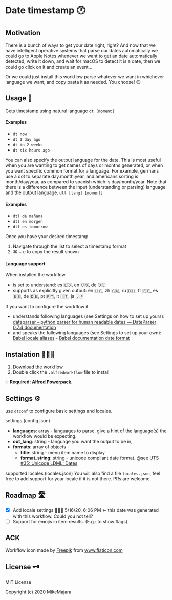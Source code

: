 # Date timestamp 🕐

## Motivation
There is a bunch of ways to get your date right, right? And now that we have intelligent operative systems that parse our dates automatically we could go to Apple Notes whenever we want to get an date automatically detected, write it down, and wait for macOS to detect it is a date, then we could go click on it and create an event...

Or we could just install this workflow parse whatever we want in whichever language we want, and copy pasta it as needed. You choose! 😉

## Usage 📜
Gets timestamp using natural language
`dt [moment]`
#### Examples
- `dt now`
- `dt 1 day ago`
- `dt in 2 weeks`
- `dt six hours ago`

You can also specify the output language for the date. This is most useful when you are wanting to get names of days or months generated, or when you want specific common format for a language. For example, germans use a dot to separate day.month.year, and americans sorting is month/day/year, as compared to spanish which is day/month/year. Note that there is a difference between the input (understanding or parsing) language and the output language.
`dtl [lang] [moment]`
#### Examples
- `dtl de mañana`
- `dtl en morgen`
- `dtl es tomorrow`

Once you have your desired timestamp
1. Navigate through the list to select a timestamp format
2. ⌘ + c to copy the result shown

#### Language support
When installed the workflow 
- is set to understand: es 🇪🇸, en 🇺🇸, de 🇩🇪
- supports as explicitly given output: en 🇺🇸, zh 🇨🇳, ru 🇷🇺, fr 🇫🇷, es 🇪🇸, de 🇩🇪, pt 🇵🇹, it 🇮🇹, ja 🇯🇵

If you want to configure the workflow it
- understands following languages (see Settings on how to set up yours): [dateparser – python parser for human readable dates — DateParser 0.7.4 documentation](https://dateparser.readthedocs.io/en/latest/#supported-languages-and-locales)
- and speaks the following languages (see Settings to set up your own): [Babel locale aliases](https://github.com/python-babel/babel/blob/8b684d56e90d593d4f431263a6a3fea1aabc0d0c/babel/core.py#L80) - [Babel documentation date format](http://babel.pocoo.org/en/latest/dates.html?highlight=milliseconds#date-fields)

## Instalation 👷🏻‍♂️
1. [Download the workflow](https://github.com/MikeMajara/alfred-date-time-stamp-parser/releases/tag/0.1.0)
2. Double click the `.alfredworkflow` file to install

💡 **Required: [Alfred Powerpack](https://www.alfredapp.com/powerpack/)**.

## Settings ⚙️
use `dtconf` to configure basic settings and locales.

settings (config.json)
- **languages**: array - languages to parse. give a hint of the language(s) the workflow would be expecting.
- **out_lang**: string - language you want the output to be in,
- **formats**: array of objects - 
    - **title**: string - menu item name to display
    - **format_string**: string - unicode compliant date format. @see [UTS #35: Unicode LDML: Dates](https://unicode.org/reports/tr35/tr35-dates.html#Date_Format_Patterns)

supported locales (locales.json)
You will also find a file `locales.json`, feel free to add support for your locale if it is not there. PRs are welcome.

## Roadmap 🛣

- [x] Add locale settings 👂🏻👅 5/16/20, 6:06 PM ← this date was generated with this workflow. Could you not tell?
- [ ] Support for emojis in item results. (E.g.: to show flags)

## ACK

<div>Workflow icon made by <a href="https://www.flaticon.com/authors/freepik" title="Freepik">Freepik</a> from <a href="https://www.flaticon.com/" title="Flaticon">www.flaticon.com</a></div>

## License 🗝
MIT License

Copyright (c) 2020 MikeMajara
